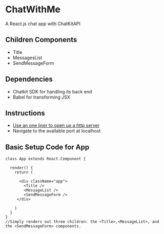 # ChatWithMe 
A React.js chat app with ChatKitAPI

## Children Components

* Title
* MessagesList
* SendMessageForm

## Dependencies

* Chatkit SDK for handling its back end
* Babel for transforming JSX

## Instructions

* [Use an one liner to open up a http server](https://gist.github.com/SaadAAkash/d8e9ef3fcdd5040d1ba8981bdf43bab3)
* Navigate to the available port at localhost 

## Basic Setup Code for App

```
class App extends React.Component {
  
  render() {
    return (

      <div className="app">
        <Title />
        <MessageList />
        <SendMessageForm />
     </div>

    )
  }
}
//Simply renders out three children: the <Title>,<MessageList>, and the <SendMessageForm> components.

```


